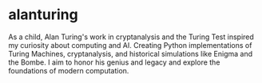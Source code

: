 # alanturing
As a child, Alan Turing's work in cryptanalysis and the Turing Test inspired my curiosity about computing and AI. Creating Python implementations of Turing Machines, cryptanalysis, and historical simulations like Enigma and the Bombe. I aim to honor his genius and legacy and explore the foundations of modern computation.
